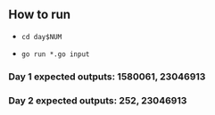 ## How to run

* `cd day$NUM`

* `go run *.go input`

### Day 1 expected outputs: 1580061, 23046913

### Day 2 expected outputs: 252, 23046913
